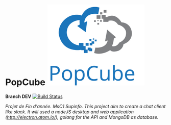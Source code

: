 # PopCube ![alt tag](images/logo.svg)

**Branch DEV** [![Build Status](https://travis-ci.com/titouanfreville/SUPINFO-MSC1-PJT.svg?token=pQ5JuFHLtUEwNb123zaH&branch=development)](https://travis-ci.com/titouanfreville/PopCube)

*Projet de Fin d'année. MsC1 Supinfo.  This project aim to create a chat client like slack. It will used a nodeJS desktop and web application (http://electron.atom.io/), golang for the API and MongoDB as database.*
